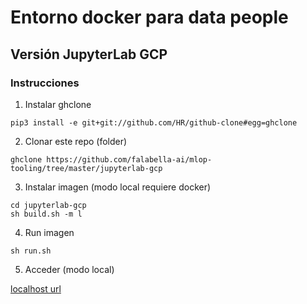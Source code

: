 # Entorno docker para data people

## Versión JupyterLab GCP

### Instrucciones

1. Instalar ghclone
````
pip3 install -e git+git://github.com/HR/github-clone#egg=ghclone
````

2. Clonar este repo (folder)
````
ghclone https://github.com/falabella-ai/mlop-tooling/tree/master/jupyterlab-gcp
````
3. Instalar imagen (modo local requiere docker)
````
cd jupyterlab-gcp
sh build.sh -m l
````
4. Run imagen
````
sh run.sh
````
5. Acceder (modo local)

[localhost url](http://localhost/lab)
